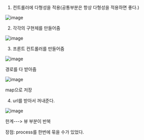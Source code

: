 1. 컨트롤러에 다형성을 적용(공통부분은 항상 다형성을 적용하면 좋다.)

  ![image](https://user-images.githubusercontent.com/108928206/183279209-bf9590c5-bdd2-456d-80b3-54a8723e3eb7.png)

2. 각각의 구현체를 만들어줌

  ![image](https://user-images.githubusercontent.com/108928206/183279220-41df08ab-a9dc-4f24-bc42-4d508ce28111.png)

3. 프론트 컨트롤러를 만들어줌

  ![image](https://user-images.githubusercontent.com/108928206/183279238-5f68a8a2-8e46-47f5-b8bb-24f25a7863f3.png)
  
  경로를 다 받아줌
  
   ![image](https://user-images.githubusercontent.com/108928206/183279262-a20479bc-88ea-4f72-bd5a-1a119a009a99.png)

  map으로 저장
  
4. url를 받아서 꺼내준다.

  ![image](https://user-images.githubusercontent.com/108928206/183279295-c36d7c95-4e97-41b8-bc47-95414f47a1ed.png)

한계---> 뷰 부분이 반복

장점: process를 한번에 묶을 수가 있었다.
